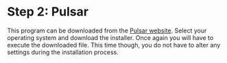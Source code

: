 # Step 2: Pulsar

This program can be downloaded from the [Pulsar website](https://pulsar-edit.dev/download.html#regular-releases). Select your operating system and download the installer. Once again you will have to execute the downloaded file. This time though, you do not have to alter any settings during the installation process.
